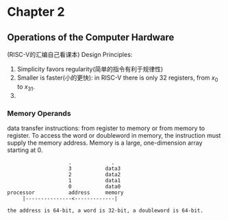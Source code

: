 <script type="text/javascript" async
  src="https://cdnjs.cloudflare.com/ajax/libs/mathjax/2.7.7/MathJax.js?config=TeX-MML-AM_CHTML">
</script>
# Chapter 2
## Operations of the Computer Hardware
(RISC-V的汇编自己看课本)
Design Principles:
1. Simplicity favors regularity(简单的指令有利于规律性)
2. Smaller is faster(小的更快): in RISC-V there is only 32 registers, from $x_0$ to $x_{31}$.
3. 

### Memory Operands
data transfer instructions: from register to memory or from memory to register.
To access the word or doubleword in memory, the instruction must supply the memory address. Memory is a large, one-dimension array starting at 0.
```
                    .             .
                    3           data3
                    2           data2
                    1           data1
                    0           data0
processor           address     memory
     |---------------<-------------|

the address is 64-bit, a word is 32-bit, a doubleword is 64-bit.
```